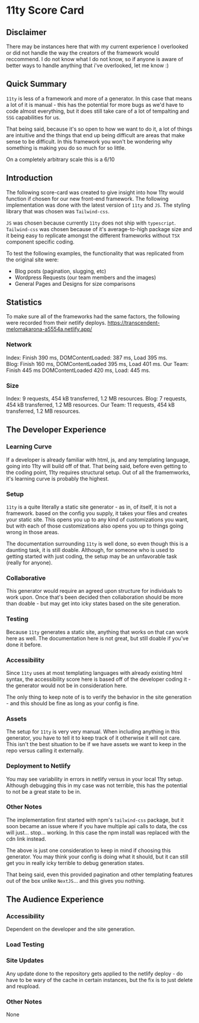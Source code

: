 # 11ty Score Card

## Disclaimer
There may be instances here that with my current experience I overlooked or did not handle the way the creators of the framework would reccommend. I do not know what I do not know, so if anyone is aware of better ways to handle anything that i've overlooked, let me know :)

## Quick Summary
`11ty` is less of a framework and more of a generator. In this case that means a lot of it is manual - this has the potential for more bugs as we'd have to code almost everything, but it does still take care of a lot of tempalting and `SSG` capabilities for us.

That being said, because it's so open to how we want to do it, a lot of things are intuitive and the things that end up being difficult are areas that make sense to be difficult. In this framework you won't be wondering why something is making you do so much for so little. 

On a completely arbitrary scale this is a 6/10

## Introduction
The following score-card was created to give insight into how 11ty would function if chosen for our new front-end framework. The following implementation was done with the latest version of `11ty` and `JS`. The styling library that was chosen was `Tailwind-css`.

`JS` was chosen because currently `11ty` does not ship with `typescript`.
`Tailwind-css` was chosen because of it's average-to-high package size and it being easy to replicate amongst the different frameworks without `TSX` component specific coding. 

To test the following examples, the functionality that was replicated from the original site were:
- Blog posts (pagination, slugging, etc)
- Wordpress Requests (our team members and the images)
- General Pages and Designs for size comparisons

## Statistics
To make sure all of the frameworks had the same factors, the following were recorded from their netlify deploys. https://transcendent-melomakarona-a5554a.netlify.app/ 

### Network 
Index: Finish 390 ms, DOMContentLoaded: 387 ms, Load 395 ms.  
Blog: Finish 160 ms, DOMContentLoaded 395 ms, Load 401 ms. 
Our Team: Finish 445 ms DOMContentLoaded 420 ms, Load: 445 ms.

### Size 
Index: 9 requests, 454 kB transferred, 1.2 MB resources.
Blog: 7 requests, 454 kB transferred, 1.2 MB resources.
Our Team: 11 requests, 454 kB transferred, 1.2 MB resources.

## The Developer Experience

### Learning Curve
If a developer is already familiar with html, js, and any templating language, going into 11ty will build off of that. That being said, before even getting to the coding point, 11ty requires structural setup. Out of all the framemworks, it's learning curve is probably the highest.

### Setup
`11ty` is a quite literally a static site generator - as in, of itself, it is not a framework. based on the config you supply, it takes your files and creates your static site. This opens you up to any kind of customizations you want, but with each of those customizations also opens you up to things going wrong in those areas. 

The documentation surrounding `11ty` is well done, so even though this is a daunting task, it is still doable. Although, for someone who is used to getting started with just coding, the setup may be an unfavorable task (really for anyone).

### Collaborative
This generator would require an agreed upon structure for individuals to work upon. Once that's been decided then collaboration should be more than doable - but may get into icky states based on the site generation. 

### Testing
Because `11ty` generates a static site, anything that works on that can work here as well. The documentation here is not great, but still doable if you've done it before.  

### Accessibility
Since `11ty` uses at most templating languages with already existing html syntax, the accessibility score here is based off of the developer coding it - the generator would not be in consideration here. 

The only thing to keep note of is to verify the behavior in the site generation - and this should be fine as long as your config is fine. 

### Assets
The setup for `11ty` is very very manual. When including anything in this generator, you have to tell it to keep track of it otherwise it will not care. This isn't the best situation to be if we have assets we want to keep in the repo versus calling it externally. 

### Deployment to Netlify
You may see variability in errors in netlify versus in your local 11ty setup. Although debugging this in my case was not terrible, this has the potential to not be a great state to be in.

### Other Notes
The implementation first started with npm's `tailwind-css` package, but it soon became an issue where if you have multiple api calls to data, the css will just... stop... working. In this case the npm install was replaced with the cdn link instead. 

The above is just one consideration to keep in mind if choosing this generator. You may think your config is doing what it should, but it can still get you in really icky terrible to debug generation states.

That being said, even this provided pagination and other templating features out of the box unlike `NextJS`... and this gives you nothing.

## The Audience Experience

### Accessibility
Dependent on the developer and the site generation. 

### Load Testing


### Site Updates
Any update done to the repository gets applied to the netlify deploy - do have to be wary of the cache in certain instances, but the fix is to just delete and reupload. 

### Other Notes
None 